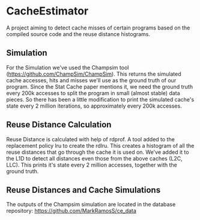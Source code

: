 # CacheEstimator

A project aiming to detect cache misses of certain programs based on the compiled source code and the reuse distance histograms.

## Simulation 
For the Simulation we've used the Champsim tool (https://github.com/ChampSim/ChampSim). This returns the simulated cache accesses, hits and misses we'll use as the ground truth of our program. Since the Stat Cache paper mentions it, we need the ground truth every 200k accesses to split the program in small (almost stable) data pieces. So there has been a little modification to print the simulated cache's state every 2 million iterations, so approximately every 200k accesses. 

## Reuse Distance Calculation 
Reuse Distance is calculated with help of rdprof. A tool added to the replacement policy lru to create the rdlru. This creates a histogram of all the reuse distances that go through the cache it is used on. We've added it to the L1D to detect all distances even those from the above caches (L2C, LLC). This prints it's state every 2 million accesses, together with the ground truth.


## Reuse Distances and Cache Simulations
The outputs of the Champsim simulation are located in the database repository: https://github.com/MarkRamosS/ce_data




